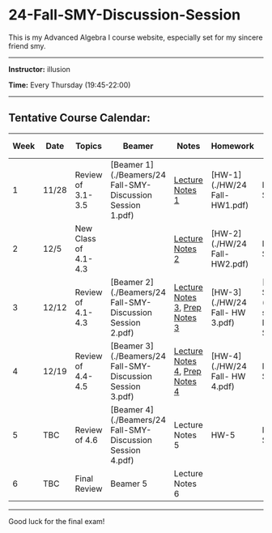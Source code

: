 # 24-Fall-SMY-Discussion-Session
This is my Advanced Algebra I course website, especially set for my sincere friend smy.

---

**Instructor:** illusion

**Time:** Every Thursday (19:45-22:00)  

---

## Tentative Course Calendar:

| Week | Date  | Topics                                    | Beamer   | Notes |  Homework | HW-Solutions |
|-----|-------|------------------------------------------|--------------|-----------|-----------| --------------------|
| 1   | 11/28 |  Review of 3.1-3.5  | [Beamer 1](./Beamers/24 Fall-SMY-Discussion Session 1.pdf) |  [Lecture Notes 1](./Notes/2024-11-28.pdf)  | [HW-1](./HW/24 Fall- HW1.pdf) | HW-1-Solutions   |
| 2   | 12/5  | New Class of 4.1-4.3   |   |  [Lecture Notes 2](./Notes/2024-12-5.pdf) |  [HW-2](./HW/24 Fall- HW2.pdf) |  HW-2-Solutions   |
| 3   | 12/12 | Review of 4.1-4.3   |  [Beamer 2](./Beamers/24 Fall-SMY-Discussion Session 2.pdf)  |  [Lecture Notes 3](./Notes/2024-12-12.pdf), [Prep Notes 3](./Notes/2024-12-12-prepare.pdf) |  [HW-3](./HW/24 Fall- HW 3.pdf) | [HW-3-Solutions](./HW-solutions/24 Fall- HW 3- Solutions.pdf)  |
| 4   | 12/19 | Review of 4.4-4.5 | [Beamer 3](./Beamers/24 Fall-SMY-Discussion Session 3.pdf) |  [Lecture Notes 4](./Notes/2024-12-19.pdf), [Prep Notes 4](./Notes/2024-12-19-prepare.pdf)  | [HW-4](./HW/24 Fall- HW 4.pdf) | HW-4-Solutions |
| 5   | TBC  |  Review of 4.6  | [Beamer 4](./Beamers/24 Fall-SMY-Discussion Session 4.pdf) |  Lecture Notes 5  | HW-5 | HW-5-Solutions |
| 6   | TBC  |  Final Review  | Beamer 5 |  Lecture Notes 6 |   |  |

---

Good luck for the final exam!
